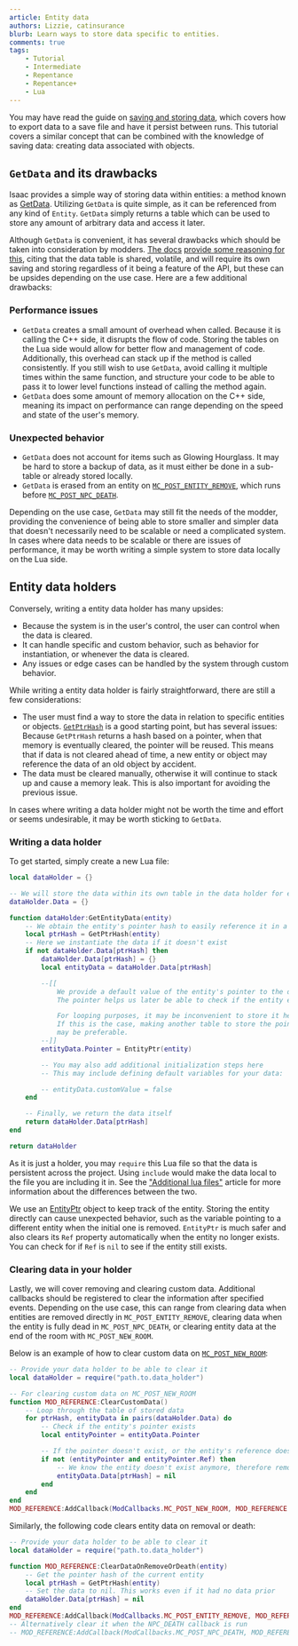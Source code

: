 ```yaml
---
article: Entity data
authors: Lizzie, catinsurance
blurb: Learn ways to store data specific to entities.
comments: true
tags:
    - Tutorial
    - Intermediate
    - Repentance
    - Repentance+
    - Lua
---
```


You may have read the guide on [saving and storing data](./saving_data.md), which covers how to export data to a save file and have it persist between runs. This tutorial covers a similar concept that can be combined with the knowledge of saving data: creating data associated with objects.

## ``GetData`` and its drawbacks

Isaac provides a simple way of storing data within entities: a method known as [GetData](https://wofsauge.github.io/IsaacDocs/rep/Entity.html?h=getdata#getdata). Utilizing `GetData` is quite simple, as it can be referenced from any kind of `Entity`. `GetData` simply returns a table which can be used to store any amount of arbitrary data and access it later.

Although `GetData` is convenient, it has several drawbacks which should be taken into consideration by modders. [The docs](https://wofsauge.github.io/IsaacDocs/rep) [provide some reasoning for this](https://wofsauge.github.io/IsaacDocs/rep/Entity.html?h=getdata#getdata), citing that the data table is shared, volatile, and will require its own saving and storing regardless of it being a feature of the API, but these can be upsides depending on the use case. Here are a few additional drawbacks:

### Performance issues

- `GetData` creates a small amount of overhead when called. Because it is calling the C++ side, it disrupts the flow of code. Storing the tables on the Lua side would allow for better flow and management of code. Additionally, this overhead can stack up if the method is called consistently. If you still wish to use `GetData`, avoid calling it multiple times within the same function, and structure your code to be able to pass it to lower level functions instead of calling the method again.
- `GetData` does some amount of memory allocation on the C++ side, meaning its impact on performance can range depending on the speed and state of the user's memory.

### Unexpected behavior

- `GetData` does not account for items such as Glowing Hourglass. It may be hard to store a backup of data, as it must either be done in a sub-table or already stored locally.
- `GetData` is erased from an entity on [`MC_POST_ENTITY_REMOVE`](https://wofsauge.github.io/IsaacDocs/rep/enums/ModCallbacks.html#mc_post_entity_remove), which runs before [`MC_POST_NPC_DEATH`](https://wofsauge.github.io/IsaacDocs/rep/enums/ModCallbacks.html#mc_post_npc_death). 

Depending on the use case, `GetData` may still fit the needs of the modder, providing the convenience of being able to store smaller and simpler data that doesn't necessarily need to be scalable or need a complicated system. In cases where data needs to be scalable or there are issues of performance, it may be worth writing a simple system to store data locally on the Lua side.

## Entity data holders

Conversely, writing a entity data holder has many upsides:

- Because the system is in the user's control, the user can control when the data is cleared.
- It can handle specific and custom behavior, such as behavior for instantiation, or whenever the data is cleared.
- Any issues or edge cases can be handled by the system through custom behavior.

While writing a entity data holder is fairly straightforward, there are still a few considerations:

- The user must find a way to store the data in relation to specific entities or objects. [`GetPtrHash`](https://wofsauge.github.io/IsaacDocs/rep/GlobalFunctions.html#getptrhash) is a good starting point, but has several issues: Because `GetPtrHash` returns a hash based on a pointer, when that memory is eventually cleared, the pointer will be reused. This means that if data is not cleared ahead of time, a new entity or object may reference the data of an old object by accident.
- The data must be cleared manually, otherwise it will continue to stack up and cause a memory leak. This is also important for avoiding the previous issue. 

In cases where writing a data holder might not be worth the time and effort or seems undesirable, it may be worth sticking to `GetData`.

### Writing a data holder

To get started, simply create a new Lua file:
```lua
local dataHolder = {}

-- We will store the data within its own table in the data holder for easy access
dataHolder.Data = {}

function dataHolder:GetEntityData(entity)
    -- We obtain the entity's pointer hash to easily reference it in a table
    local ptrHash = GetPtrHash(entity)
    -- Here we instantiate the data if it doesn't exist
    if not dataHolder.Data[ptrHash] then
        dataHolder.Data[ptrHash] = {}
        local entityData = dataHolder.Data[ptrHash]

        --[[
            We provide a default value of the entity's pointer to the data.
            The pointer helps us later be able to check if the entity exists

            For looping purposes, it may be inconvenient to store it here.
            If this is the case, making another table to store the pointer
            may be preferable. 
        --]] 
        entityData.Pointer = EntityPtr(entity)

        -- You may also add additional initialization steps here
        -- This may include defining default variables for your data:

        -- entityData.customValue = false
    end

    -- Finally, we return the data itself
    return dataHolder.Data[ptrHash]
end

return dataHolder
```

As it is just a holder, you may `require` this Lua file so that the data is persistent across the project. Using `include` would make the data local to the file you are including it in. See the ["Additional lua files"](./additional_lua_files.md) article for more information about the differences between the two.

We use an [EntityPtr](https://wofsauge.github.io/IsaacDocs/rep/EntityPtr.html) object to keep track of the entity. Storing the entity directly can cause unexpected behavior, such as the variable pointing to a different entity when the initial one is removed. `EntityPtr` is much safer and also clears its `Ref` property automatically when the entity no longer exists. You can check for if `Ref` is `nil` to see if the entity still exists.

### Clearing data in your holder

Lastly, we will cover removing and clearing custom data. Additional callbacks should be registered to clear the information after specified events. Depending on the use case, this can range from clearing data when entities are removed directly in `MC_POST_ENTITY_REMOVE`, clearing data when the entity is fully dead in `MC_POST_NPC_DEATH`, or clearing entity data at the end of the room with `MC_POST_NEW_ROOM`.

Below is an example of how to clear custom data on [`MC_POST_NEW_ROOM`](https://wofsauge.github.io/IsaacDocs/rep/enums/ModCallbacks.html#mc_post_new_room):

```lua
-- Provide your data holder to be able to clear it
local dataHolder = require("path.to.data_holder")

-- For clearing custom data on MC_POST_NEW_ROOM
function MOD_REFERENCE:ClearCustomData()
    -- Loop through the table of stored data
    for ptrHash, entityData in pairs(dataHolder.Data) do
        -- Check if the entity's pointer exists
        local entityPointer = entityData.Pointer

        -- If the pointer doesn't exist, or the entity's reference doesn't exist
        if not (entityPointer and entityPointer.Ref) then
            -- We know the entity doesn't exist anymore, therefore remove its data
            entityData.Data[ptrHash] = nil
        end
    end
end
MOD_REFERENCE:AddCallback(ModCallbacks.MC_POST_NEW_ROOM, MOD_REFERENCE.ClearCustomData)
```

Similarly, the following code clears entity data on removal or death:

```lua
-- Provide your data holder to be able to clear it
local dataHolder = require("path.to.data_holder")

function MOD_REFERENCE:ClearDataOnRemoveOrDeath(entity)
    -- Get the pointer hash of the current entity
    local ptrHash = GetPtrHash(entity)
    -- Set the data to nil. This works even if it had no data prior
    dataHolder.Data[ptrHash] = nil
end
MOD_REFERENCE:AddCallback(ModCallbacks.MC_POST_ENTITY_REMOVE, MOD_REFERENCE.ClearDataOnRemoveOrDeath)
-- Alternatively clear it when the NPC_DEATH callback is run
-- MOD_REFERENCE:AddCallback(ModCallbacks.MC_POST_NPC_DEATH, MOD_REFERENCE.ClearDataOnRemoveOrDeath)
```